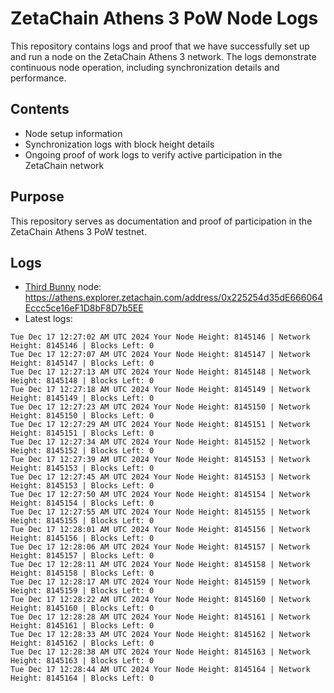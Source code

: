 # ZetaChain Athens 3 PoW Node Logs
This repository contains logs and proof that we have successfully set up and run a node on the ZetaChain Athens 3 network. The logs demonstrate continuous node operation, including synchronization details and performance.

## Contents
- Node setup information
- Synchronization logs with block height details
- Ongoing proof of work logs to verify active participation in the ZetaChain network

## Purpose
This repository serves as documentation and proof of participation in the ZetaChain Athens 3 PoW testnet.

## Logs

- [Third Bunny](https://thirdbunny.xyz/) node: https://athens.explorer.zetachain.com/address/0x225254d35dE666064Eccc5ce16eF1D8bF8D7b5EE
- Latest logs:
```
Tue Dec 17 12:27:02 AM UTC 2024 Your Node Height: 8145146 | Network Height: 8145146 | Blocks Left: 0
Tue Dec 17 12:27:07 AM UTC 2024 Your Node Height: 8145147 | Network Height: 8145147 | Blocks Left: 0
Tue Dec 17 12:27:13 AM UTC 2024 Your Node Height: 8145148 | Network Height: 8145148 | Blocks Left: 0
Tue Dec 17 12:27:18 AM UTC 2024 Your Node Height: 8145149 | Network Height: 8145149 | Blocks Left: 0
Tue Dec 17 12:27:23 AM UTC 2024 Your Node Height: 8145150 | Network Height: 8145150 | Blocks Left: 0
Tue Dec 17 12:27:29 AM UTC 2024 Your Node Height: 8145151 | Network Height: 8145151 | Blocks Left: 0
Tue Dec 17 12:27:34 AM UTC 2024 Your Node Height: 8145152 | Network Height: 8145152 | Blocks Left: 0
Tue Dec 17 12:27:39 AM UTC 2024 Your Node Height: 8145153 | Network Height: 8145153 | Blocks Left: 0
Tue Dec 17 12:27:45 AM UTC 2024 Your Node Height: 8145153 | Network Height: 8145153 | Blocks Left: 0
Tue Dec 17 12:27:50 AM UTC 2024 Your Node Height: 8145154 | Network Height: 8145154 | Blocks Left: 0
Tue Dec 17 12:27:55 AM UTC 2024 Your Node Height: 8145155 | Network Height: 8145155 | Blocks Left: 0
Tue Dec 17 12:28:01 AM UTC 2024 Your Node Height: 8145156 | Network Height: 8145156 | Blocks Left: 0
Tue Dec 17 12:28:06 AM UTC 2024 Your Node Height: 8145157 | Network Height: 8145157 | Blocks Left: 0
Tue Dec 17 12:28:11 AM UTC 2024 Your Node Height: 8145158 | Network Height: 8145158 | Blocks Left: 0
Tue Dec 17 12:28:17 AM UTC 2024 Your Node Height: 8145159 | Network Height: 8145159 | Blocks Left: 0
Tue Dec 17 12:28:22 AM UTC 2024 Your Node Height: 8145160 | Network Height: 8145160 | Blocks Left: 0
Tue Dec 17 12:28:28 AM UTC 2024 Your Node Height: 8145161 | Network Height: 8145161 | Blocks Left: 0
Tue Dec 17 12:28:33 AM UTC 2024 Your Node Height: 8145162 | Network Height: 8145162 | Blocks Left: 0
Tue Dec 17 12:28:38 AM UTC 2024 Your Node Height: 8145163 | Network Height: 8145163 | Blocks Left: 0
Tue Dec 17 12:28:44 AM UTC 2024 Your Node Height: 8145164 | Network Height: 8145164 | Blocks Left: 0
```

